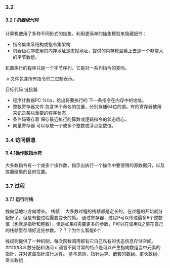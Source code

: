 ### 3.2
##### 3.2.1 机器级代码
计算机使用了多种不同形式的抽象，利用更简单的抽象模型来隐藏细节；
- 指令集体系结构或指令集架构
- 机器级程序使用的内存地址是虚拟地址，提供的内存模型看上去是一个非常大的字节数组。

机器执行的程序只是一个字节序列，它是对一系列指令的变吗。

.o 文件包含所有指令的二进制表示。

目标代码 链接器

- 程序计数器PC  %rip，给出将要执行的 下一条指令在内存中的地址。
- 整数寄存器文件  包含16个命名的位置，分别存储64位的值。有的寄存器被用来记录某些重要的程序状态
- 条件码寄存器 保存最近执行的算数或逻辑指令的状态信心。
- 向量寄存器 可以存放一个或多个整数或浮点型数值。

### 3.4 访问信息
#### 3.4.1操作数指示符
大多数指令有一个或多个操作数，指示出执行一个操作中要使用的源数据只，以及放置结果的目的位置。

### 3.7 过程
#### 3.7.1 运行时栈
栈向低地址方向增长。
栈帧：
大多数过程的栈帧都是定长的，在过程的开始就分配好了。但是有些过程需要变长的帧。
通过寄存器，过程P可以传递最多6个整数值（也就是指针和整数），但是如果Q需要更多的参数，P可以在调用Q之前在自己的栈帧里存储好这些参数。？？？为什么智能6个

栈规则提供了一种机制，每次函数调用都有它自己私有的状态信息存储空间。
#####3.8 数分配和访问
c 语言不同寻常的特点是可以产生指向数组当中元素的指针，并对这些指针进行运算。
基本原则、指针运算、嵌套的数组、定长数组、变长数组
